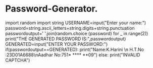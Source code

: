 # Password-Generator.
import random
import string
USERNAME=input("Enter your name:")
password=string.ascii_letters+string.digits+string.punctuation
passwordoutput=' '.join(random.choice (password) for _ in range(2))
print("THE GENERATED PASSWORD IS:",passwordoutput)
GENERATED=input("ENTER YOUR PASSWORD:")
if(passwordoutput==GENERATED):
    print("Name:K.Harini \n H.T.No :23D01A6688\nAadhar No:751* **** **09")
else:
    print("INVALID CAPTCHA")
